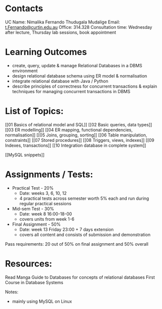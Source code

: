 # Contacts
UC Name: Nimalika Fernando Thudugala Mudalige
Email: t.Fernando@curtin.edu.au
Office: 314.328
Consultation time: Wednesday after lecture, Thursday lab sessions, book appointment

# Learning Outcomes
- create, query, update & manage Relational Databases in a DBMS environment
- design relational database schema using ER model & normalisation
- integrate relational database with Java / Python
- describe principles of correctness for concurrent transactions & explain techniques for managing concurrent transactions in DBMS

# List of Topics:
[[01 Basics of relational model and SQL]]
[[02 Basic queries, data types]]
[[03 ER modelling]]
[[04 ER mapping, functional dependencies, normalisation]]
[[05 Joins, grouping, sorting]]
[[06 Table manipulation, constraints]]
[[07 Stored procedures]]
[[08 Triggers, views, indexes]]
[[09 Indexes, transactions]]
[[10 Integration database in complete system]]

[[MySQL snippets]]
# Assignments / Tests:
- Practical Test - 20%
	- Date: weeks 3, 6, 10, 12
	- 4 practical tests across semester worth 5% each and run during regular practical sessions
- Mid-sem Test - 30%
	- Date: week 8 16:00-18-00
	- covers units from week 1-6
- Final Assignment - 50%
	- Date: week 13 Friday 23:00 + 7 days extension
	- covers all content and consists of submission and demonstration

Pass requirements: 20 out of 50% on final assignment and 50% overall

# Resources:
Read Manga Guide to Databases for concepts of relational databases
First Course in Database Systems

Notes:
- mainly using MySQL on Linux